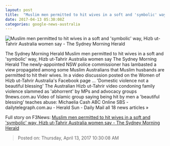 ```yaml
---
layout: post
title:  "Muslim men permitted to hit wives in a soft and 'symbolic' way, Hizb ut-Tahrir Australia women say - The Sydney Morning Herald"
date: 2017-04-13 05:30:08Z
categories: google-news-australia
---
```


![Muslim men permitted to hit wives in a soft and 'symbolic' way, Hizb ut-Tahrir Australia women say - The Sydney Morning Herald](http://www.smh.com.au/content/dam/images/g/v/k/6/t/8/image.related.articleLeadwide.620x349.gvk8rl.png/1492063220130.jpg)

The Sydney Morning Herald Muslim men permitted to hit wives in a soft and 'symbolic' way, Hizb ut-Tahrir Australia women say The Sydney Morning Herald The newly-appointed NSW police commissioner has lambasted a view propagated among some Muslim Australians that Muslim husbands are permitted to hit their wives. In a video discussion posted on the Women of Hizb ut-Tahrir Australia's Facebook page ... 'Domestic violence not a beautiful blessing' The Australian Hizb ut-Tahrir video condoning family violence slammed as 'abhorrent' by MPs and advocacy groups 9news.com.au Video of Islamic group saying being hit by men a 'beautiful blessing' teaches abuse: Michaelia Cash ABC Online SBS - dailytelegraph.com.au - Herald Sun - Daily Mail all 18 news articles »


Full story on F3News: [Muslim men permitted to hit wives in a soft and 'symbolic' way, Hizb ut-Tahrir Australia women say - The Sydney Morning Herald](http://www.f3nws.com/n/URaetE)

> Posted on: Thursday, April 13, 2017 10:30:08 AM
